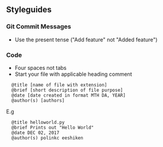 ## Styleguides

### Git Commit Messages

  * Use the present tense ("Add feature" not "Added feature")
  
### Code

  * Four spaces not tabs
  * Start your file with applicable heading comment
  ```
    @title [name of file with extension]
    @brief [short description of file purpose]
    @date [date created in format MTH DA, YEAR]
    @author(s) [authors]
  ```
  E.g
  ```
    @title helloworld.py
    @brief Prints out "Hello World"
    @date DEC 02, 2017
    @author(s) polinkc eeshiken
  ```
 

  

